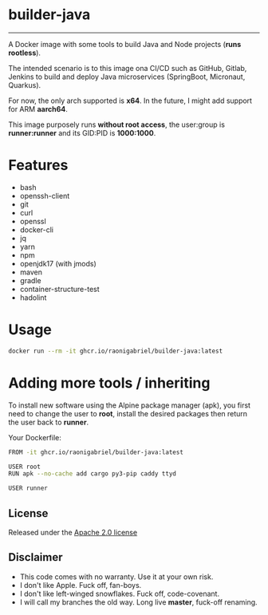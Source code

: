 # builder-java
---
A Docker image with some tools to build Java and Node projects (**runs rootless**).

The intended scenario is to this image ona CI/CD such as GitHub, Gitlab, Jenkins to build and deploy Java microservices (SpringBoot, Micronaut, Quarkus).


For now, the only arch supported is **x64**. In the future, I might add support for ARM **aarch64**.

This image purposely runs **without root access**, the user:group is **runner:runner** and its GID:PID is **1000:1000**.

# Features
* bash
* openssh-client
* git
* curl
* openssl
* docker-cli
* jq
* yarn
* npm
* openjdk17 (with jmods)
* maven
* gradle
* container-structure-test
* hadolint

# Usage
```sh
docker run --rm -it ghcr.io/raonigabriel/builder-java:latest
```

# Adding more tools / inheriting
To install new software using the Alpine package manager (apk), you first need to change the user to **root**, install the desired packages then return the user back to **runner**.

Your Dockerfile:
```sh
FROM -it ghcr.io/raonigabriel/builder-java:latest

USER root
RUN apk --no-cache add cargo py3-pip caddy ttyd

USER runner
```


## License

Released under the [Apache 2.0 license](http://www.apache.org/licenses/LICENSE-2.0.html)

## Disclaimer
* This code comes with no warranty. Use it at your own risk.
* I don't like Apple. Fuck off, fan-boys.
* I don't like left-winged snowflakes. Fuck off, code-covenant. 
* I will call my branches the old way. Long live **master**, fuck-off renaming.
